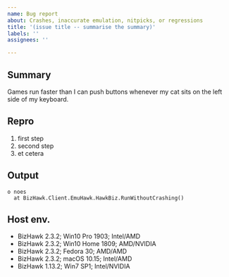 ```yaml
---
name: Bug report
about: Crashes, inaccurate emulation, nitpicks, or regressions
title: '(issue title -- summarise the summary)'
labels: ''
assignees: ''

---
```


[//]: # "This issue description supports Markdown syntax (this is what comments look like). There's a cheatsheet here: https://guides.github.com/features/mastering-markdown/"
[//]: # "You can leave these comments here or delete them. Also, please remember to search for similar issues before writing anything, including in closed issues!"

## Summary
[//]: # "Briefly describe what's broken. You can embed a screenshot if it's easier to show the bug, but if you need more than one please put them at the end."
Games run faster than I can push buttons whenever my cat sits on the left side of my keyboard.

## Repro
[//]: # "If you can't figure out the list of steps, delete this section and put 'heisenbug' in the summary somewhere. If a Lua script can cause the bug, you can embed that instead (as simple as possible please)."
1. first step
2. second step
3. et cetera

## Output
[//]: # "Paste the contents of the error dialog if there is one (Ctrl+C works even if it looks like it doesn't), or paste the output from the Lua Console, or delete this section."
```
o noes
  at BizHawk.Client.EmuHawk.HawkBiz.RunWithoutCrashing()
```

## Host env.
[//]: # "List the computers you've seen the bug happen on. You'll probably need to provide more detailed specs for graphical/driver issues. Here are some examples:"
- BizHawk 2.3.2; Win10 Pro 1903; Intel/AMD
- BizHawk 2.3.2; Win10 Home 1809; AMD/NVIDIA
- BizHawk 2.3.2; Fedora 30; AMD/AMD
- BizHawk 2.3.2; macOS 10.15; Intel/AMD
- BizHawk 1.13.2; Win7 SP1; Intel/NVIDIA

[//]: # "If you know the bug does *not* occur on a certain version of EmuHawk, or on a certain OS, please list those too and add 'unaffected'."

[//]: # "(screenshots, if applicable)"
